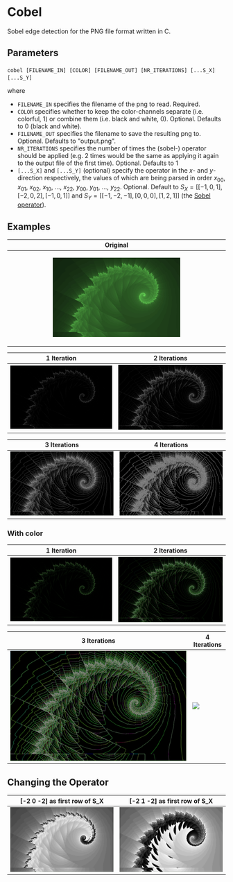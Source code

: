 # Cobel

Sobel edge detection for the PNG file format written in C.

## Parameters

`cobel [FILENAME_IN] [COLOR] [FILENAME_OUT] [NR_ITERATIONS] [...S_X] [...S_Y]`

where

-   `FILENAME_IN` specifies the filename of the png to read. Required.
-   `COLOR` specifies whether to keep the color-channels separate (i.e. colorful, 1) or combine them (i.e. black and white, 0). Optional. Defaults to $0$ (black and white).
-   `FILENAME_OUT` specifies the filename to save the resulting png to. Optional. Defaults to $\text{"output.png"}$.
-   `NR_ITERATIONS` specifies the number of times the (sobel-) operator should be applied (e.g. 2 times would be the same as applying it again to the output file of the first time). Optional. Defaults to $1$
-   `[...S_X]` and `[...S_Y]` (optional) specify the operator in the $x$- and $y$-direction respectively, the values of which are being parsed in order $x_{00}$, $x_{01}$, $x_{02}$, $x_{10}$, ..., $x_{22}$, $y_{00}$, $y_{01}$, ..., $y_{22}$. Optional. Default to $S_X=[[-1,0,1], [-2,0,2], [-1,0,1]]$ and $S_Y=[[-1,-2,-1], [0,0,0], [1,2,1]]$ (the [Sobel operator](https://en.wikipedia.org/wiki/Sobel_operator)).

## Examples

| Original                                                                                                                                                                                                      |
| ------------------------------------------------------------------------------------------------------------------------------------------------------------------------------------------------------------- |
| <p align="center"> <img src="/imgs/JuliaSet_112_234_94_320_1.1544476768316247_1665_0.20911330049261068_0.1921182266009851_-1.018685076478028_0.7278396510857144_2.403432664568266_LC_0.jpg" width="60%"> </p> |

| 1 Iteration                    | 2 Iterations                   |
| ------------------------------ | ------------------------------ |
| ![](/imgs/JuliaSet_Sobel1.jpg) | ![](/imgs/JuliaSet_Sobel2.jpg) |

| 3 Iterations                   | 4 Iterations                   |
| ------------------------------ | ------------------------------ |
| ![](/imgs/JuliaSet_Sobel3.jpg) | ![](/imgs/JuliaSet_Sobel4.jpg) |

### With color

| 1 Iteration                         | 2 Iterations                        |
| ----------------------------------- | ----------------------------------- |
| ![](/imgs/JuliaSet_Sobel1Color.jpg) | ![](/imgs/JuliaSet_Sobel2Color.jpg) |

| 3 Iterations                        | 4 Iterations                        |
| ----------------------------------- | ----------------------------------- |
| ![](/imgs/JuliaSet_Sobel3Color.jpg) | ![](/imgs/JuliaSet_Sobel4Color.jpg) |

## Changing the Operator

| [-2 0 -2] as first row of S_X                      | [-2 1 -2] as first row of S_X                      |
| -------------------------------------------------- | -------------------------------------------------- |
| ![](/imgs/JuliaSet_SobelOtherOperator_-2_0_-2.jpg) | ![](/imgs/JuliaSet_SobelOtherOperator_-2_1_-2.jpg) |
